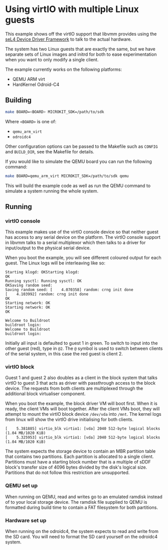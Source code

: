 # Using virtIO with multiple Linux guests

This example shows off the virtIO support that libvmm provides using the
[seL4 Device Driver Framework](https://github.com/au-ts/sddf) to talk to the
actual hardware.

The system has two Linux guests that are exactly the same, but we have separate sets of
Linux images and initrd for both to ease experimentation when you want to only modify
a single client.

The example currently works on the following platforms:
* QEMU ARM virt
* HardKernel Odroid-C4

## Building

```sh
make BOARD=<BOARD> MICROKIT_SDK=/path/to/sdk
```

Where `<BOARD>` is one of:
* `qemu_arm_virt`
* `odroidc4`

Other configuration options can be passed to the Makefile such as `CONFIG`
and `BUILD_DIR`, see the Makefile for details.

If you would like to simulate the QEMU board you can run the following command:
```sh
make BOARD=qemu_arm_virt MICROKIT_SDK=/path/to/sdk qemu
```

This will build the example code as well as run the QEMU command to simulate a
system running the whole system.

## Running

### virtIO console

This example makes use of the virtIO console device so that neither guest has access
to any serial device on the platform. The virtIO console support in libvmm talks to
a serial multiplexor which then talks to a driver for input/output to the physical
serial device.

When you boot the example, you will see different coloured output for each guest.
The Linux logs will be interleaving like so:
```
Starting klogd: OKStarting klogd: 
OK
Running sysctl: Running sysctl: OK
OKSaving random seed: 
Saving random seed: [    4.070358] random: crng init done
[    4.103992] random: crng init done
OK
Starting network: OK
Starting network: OK
OK

Welcome to Buildroot
buildroot login: 
Welcome to Buildroot
buildroot login:
```

Initially all input is defaulted to guest 1 in green. To switch to input into
the other guest (red), type in `@2`. The `@` symbol is used to switch between
clients of the serial system, in this case the red guest is client 2.

### virtIO block

Guest 1 and guest 2 also doubles as a client in the block system that talks
virtIO to guest 3 that acts as driver with passthrough access to the block device.
The requests from both clients are multiplexed through the additional block virtualiser
component.

When you boot the example, the block driver VM will boot first. When it is ready, the
client VMs will boot together. After the client VMs boot, they will attempt to mount the
virtIO block device `/dev/vda` into `/mnt`. The kernel logs from linux will show the
virtIO drive initialising for both clients.
```
[    5.381885] virtio_blk virtio1: [vda] 2040 512-byte logical blocks (1.04 MB/1020 KiB)
[    5.325953] virtio_blk virtio1: [vda] 2040 512-byte logical blocks (1.04 MB/1020 KiB)
```

The system expects the storage device to contain an MBR partition table that contains
two partitions. Each partition is allocated to a single client. Partitions must have a
starting block number that is a multiple of sDDF block's transfer size of 4096 bytes
divided by the disk's logical size. Partitions that do not follow this restriction
are unsupported.

### QEMU set up
When running on QEMU, read and writes go to an emulated ramdisk instead of to your
local storage device. The ramdisk file supplied to QEMU is formatted during build
time to contain a FAT filesystem for both partitions.

### Hardware set up
When running on the odroidc4, the system expects to read and write from the SD card.
You will need to format the SD card yourself on the odroidc4 system.

